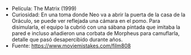 - Película: The Matrix (1999)
- Curiosidad: En una toma donde Neo va a abrir la puerta de la casa de la Oráculo, 
se puede ver reflejada una cámara en el pomo. Para disimularla, el equipo la cubrió 
con una sábana pintada que imitaba la pared e incluso añadieron una corbata de Morpheus para camuflarla, detalle que pasó desapercibido durante años.
- Fuente: https://www.moviemistakes.com/film808

